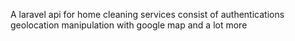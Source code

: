 A laravel api for home cleaning services consist of authentications geolocation manipulation with google map and a lot more

